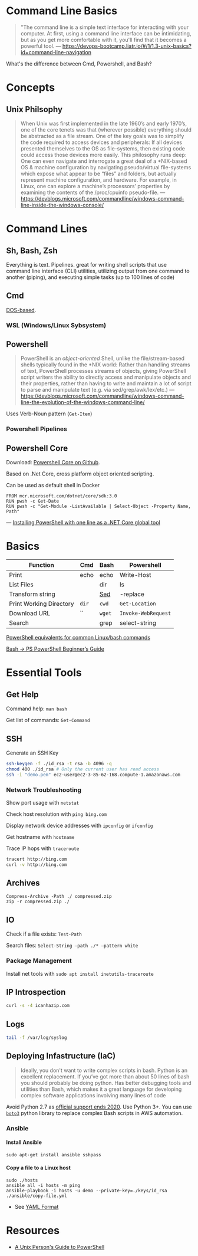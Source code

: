 
# Command Line Basics

> "The command line is a simple text interface for interacting with your computer. At first, using a command line interface can be intimidating, but as you get more comfortable with it, you'll find that it becomes a powerful tool. &mdash; https://devops-bootcamp.liatr.io/#/1/1.3-unix-basics?id=command-line-navigation


What's the difference between Cmd, Powershell, and Bash?


# Concepts

## Unix Philsophy

> When Unix was first implemented in the late 1960’s and early 1970’s, one of the core tenets was that (wherever possible) everything should be abstracted as a file stream. One of the key goals was to simplify the code required to access devices and peripherals: If all devices presented themselves to the OS as file-systems, then existing code could access those devices more easily. This philosophy runs deep: One can even navigate and interrogate a great deal of a *NIX-based OS & machine configuration by navigating pseudo/virtual file-systems which expose what appear to be “files” and folders, but actually represent machine configuration, and hardware. For example, in Linux, one can explore a machine’s processors’ properties by examining the contents of the /proc/cpuinfo pseudo-file. &mdash;https://devblogs.microsoft.com/commandline/windows-command-line-inside-the-windows-console/


# Command Lines

## Sh, Bash, Zsh

Everything is text. Pipelines. great for writing shell scripts that use command line interface (CLI) utilities, utilizing output from one command to another (piping), and executing simple tasks (up to 100 lines of code)

## Cmd

[DOS-based](https://github.com/microsoft/ms-dos).

### WSL (Windows/Linux Sybsystem)

## Powershell

> PowerShell is an *object-oriented* Shell, unlike the file/stream-based shells typically found in the *NIX world: Rather than handling streams of text, PowerShell processes streams of objects, giving PowerShell script writers the ability to directly access and manipulate objects and their properties, rather than having to write and maintain a lot of script to parse and manipulate text (e.g. via sed/grep/awk/lex/etc.) &mdash; https://devblogs.microsoft.com/commandline/windows-command-line-the-evolution-of-the-windows-command-line/

Uses Verb-Noun pattern (`Get-Item`)

### Powershell Pipelines




## Powershell Core

Download: [Powershell Core on Github](https://github.com/PowerShell/PowerShell).

Based on .Net Core, cross platform object oriented scripting.

Can be used as default shell in Docker

```
FROM mcr.microsoft.com/dotnet/core/sdk:3.0
RUN pwsh -c Get-Date
RUN pwsh -c "Get-Module -ListAvailable | Select-Object -Property Name, Path"
``` 
&mdash; [Installing PowerShell with one line as a .NET Core global tool](https://www.hanselman.com/blog/InstallingPowerShellWithOneLineAsANETCoreGlobalTool.aspx)

# Basics


| Function | Cmd | Bash | Powershell |
|-|-|----|------------|
|Print|echo|echo|Write-Host|
|List Files||dir|ls|Get-ChildItem|
|Transform string||[Sed](https://www.tldp.org/LDP/abs/html/x23170.html)|-replace|
|Print Working Directory|`dir`|`cwd`|`Get-Location`
|Download URL|``|`wget`|`Invoke-WebRequest`|
|Search||grep|select-string|

[PowerShell equivalents for common Linux/bash commands](https://mathieubuisson.github.io/powershell-linux-bash/)

[Bash -> PS PowerShell Beginner’s Guide](https://github.com/PowerShell/PowerShell/blob/master/docs/learning-powershell/powershell-beginners-guide.md)

# Essential Tools

## Get Help

Command help: `man bash`

Get list of commands: `Get-Command`

## SSH

Generate an SSH Key

```bash
ssh-keygen -f ./id_rsa -t rsa -b 4096 -q
chmod 400 ./id_rsa # Only the current user has read access
ssh -i "demo.pem" ec2-user@ec2-3-85-62-168.compute-1.amazonaws.com
```

### Network Troubleshooting

Show port usage with `netstat`

Check host resolution with `ping bing.com`

Display network device addresses with `ipconfig` or `ifconfig`

Get hostname with `hostname`

Trace IP hops with `traceroute`

```bash
tracert http://bing.com
curl -v http://bing.com 
```

## Archives

```
Compress-Archive -Path ./ compressed.zip
zip -r compressed.zip ./
```

## IO

Check if a file exists: `Test-Path`

Search files: `Select-String –path ./* –pattern white`

### Package Management

Install net tools with `sudo apt install inetutils-traceroute`

## IP Introspection

```bash
curl -s -4 icanhazip.com
```

## Logs

```bash
tail -f /var/log/syslog
```

## Deploying Infastructure (IaC)

> Ideally, you don't want to write complex scripts in bash. Python is an excellent replacement. If you’ve got more than about 50 lines of bash you should probably be doing python. Has better debugging tools and utilities than Bash, which makes it a great language for developing complex software applications involving many lines of code

Avoid Python 2.7 as [official support ends 2020](https://www.python.org/dev/peps/pep-0373/#id2). Use Python 3+. You can use [`boto3`](https://boto3.amazonaws.com/v1/documentation/api/latest/index.html?id=docs_gateway) python library to replace complex Bash scripts in AWS automation.

### Ansible

#### Install Ansible

```
sudo apt-get install ansible sshpass
```

#### Copy a file to a Linux host

```
sudo ./hosts
ansible all -i hosts -m ping
ansible-playbook -i hosts -u demo --private-key=./keys/id_rsa ./ansible/copy-file.yml
```


- See [YAML Format](https://docs.ansible.com/ansible/latest/reference_appendices/YAMLSyntax.html)


# Resources

- [A Unix Person's Guide to PowerShell](https://leanpub.com/aunixpersonsguidetopowershell/read#leanpub-auto-whoami)
